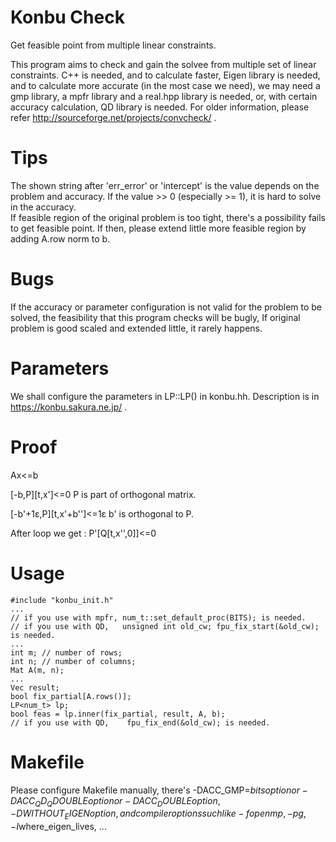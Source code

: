 # Konbu Check
Get feasible point from multiple linear constraints.

This program aims to check and gain the solvee from multiple set of linear constraints.
C++ is needed, and to calculate faster, Eigen library is needed, and to calculate more accurate (in the most case we need), we may need a gmp library, a mpfr library and a real.hpp library is needed, or, with certain accuracy calculation, QD library is needed.
For older information, please refer http://sourceforge.net/projects/convcheck/ .

# Tips
The shown string after 'err_error' or 'intercept' is the value depends on the problem and accuracy.
If the value >> 0 (especially >= 1), it is hard to solve in the accuracy.  
If feasible region of the original problem is too tight, there's a possibility fails to get feasible point.
If then, please extend little more feasible region by adding A.row norm to b.

# Bugs
If the accuracy or parameter configuration is not valid for the problem to be solved, the feasibility that this program checks will be bugly, If original problem is good scaled and extended little, it rarely happens.

# Parameters
We shall configure the parameters in LP<T>::LP() in konbu.hh. Description is in https://konbu.sakura.ne.jp/ .

# Proof
Ax&lt;=b

[-b,P][t,x']&lt;=0
P is part of orthogonal matrix.

[-b'+1&epsilon;,P][t,x'+b'']&lt;=1&epsilon;
b' is orthogonal to P.

After loop we get :
P'[Q[t,x'',0]]&lt;=0

# Usage
    #include "konbu_init.h"
    ...
    // if you use with mpfr, num_t::set_default_proc(BITS); is needed.
    // if you use with QD,   unsigned int old_cw; fpu_fix_start(&old_cw); is needed.
    ...
    int m; // number of rows;
    int n; // number of columns;
    Mat A(m, n);
    ...
    Vec result;
    bool fix_partial[A.rows()];
    LP<num_t> lp;
    bool feas = lp.inner(fix_partial, result, A, b);
    // if you use with QD,    fpu_fix_end(&old_cw); is needed.

# Makefile
Please configure Makefile manually, there's -DACC_GMP=$bits option or -DACC_QD_QDOUBLE option or -DACC_DOUBLE option, -DWITHOUT_EIGEN option, and compiler options such like -fopenmp, -pg, -I$where_eigen_lives, ...

